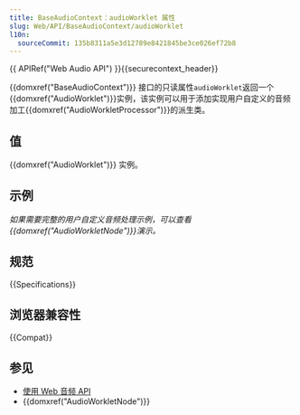 ```yaml
---
title: BaseAudioContext：audioWorklet 属性
slug: Web/API/BaseAudioContext/audioWorklet
l10n:
  sourceCommit: 135b8311a5e3d12789e8421845be3ce026ef72b8
---
```


{{ APIRef("Web Audio API") }}{{securecontext_header}}

{{domxref("BaseAudioContext")}} 接口的只读属性`audioWorklet`返回一个{{domxref("AudioWorklet")}}实例，该实例可以用于添加实现用户自定义的音频加工{{domxref("AudioWorkletProcessor")}}的派生类。

## 值

{{domxref("AudioWorklet")}} 实例。

## 示例

_如果需要完整的用户自定义音频处理示例，可以查看{{domxref("AudioWorkletNode")}}演示。_

## 规范

{{Specifications}}

## 浏览器兼容性

{{Compat}}

## 参见

- [使用 Web 音频 API](/zh-CN/docs/Web/API/Web_Audio_API/Using_Web_Audio_API)
- {{domxref("AudioWorkletNode")}}
